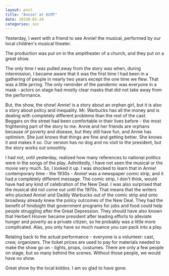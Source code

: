 ```yaml
---
layout: post
title: "Annie! at KCMT"
date: 20220-01-24
categories: soc
---
```


Yesterday, I went with a friend to see Annie! the musical, performed by our local children's musical theater. 

The production was put on in the ampitheater of a church, and they put on a great show. 

The only time I was pulled away from the story was when, during intermission, I became aware that it was the first time I had been in a gathering of people in nearly two years except the one time we flew. That was a little jarring. The only reminder of the pandemic was everyone in a mask - actors on stage had mostly clear masks that did not take away from the performance.

But, the show, the show!  Annie! is a story about an orphan girl, but it is also a story about policy and inequality. Mr. Warbucks has all the money and is dealing with completely different problems than the rest of the cast. Beggars on the street had been comfortable in their lives before - the most frightening part of the story to me. Annie and her friends are orphans because of poverty and disease, but they still have fun, and Annie has optimism. She just knows that things are fine and getting better. She knows it and makes it so. Our version has no dog and no visit to the president, but the story works out smoothly. 

I had not, until yesterday, realized how many references to national politics were in the songs of the play. Admittedly, I have not seen the musical or the movie very much. So, I looked it up. I was shocked to learn that in Annie! contemporary time - the 1930s - Annie! was a newspaper comic strip, and it had a completely different message. The comic strip, I don't think, would have had any kind of celebration of the New Deal. I was also surprised that the musical did not come out until the 1970s. That means that the writers who plucked Annie! and Daddy Warbucks out of the comic strip and onto broadway already knew the policy outcomes of the New Deal. They had the benefit of hindsight that government programs for jobs and food could help people struggling after the Great Depression. They should have also known that Herbert Hoover became president after leading efforts to alleviate hunger and poverty as a private citizen, so he probably was a little more complicated. Alas, you only have so much nuance you can pack into a play. 

Relating back to the actual performance - everyone is a volunteer: cast, crew, organizers. The ticket prices are used to pay for materials needed to make the show go on - lights, props, costumes. There are only a few people on stage, but so many behind the scenes. Without those people, we would have no show. 

Great show by the local kiddos. I am so glad to have gone.